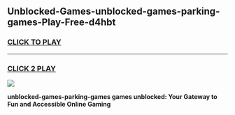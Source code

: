 
## Unblocked-Games-unblocked-games-parking-games-Play-Free-d4hbt
<h3>
<a href="https://premium76.site?title=unblocked-games-parking-games&ref=17A">CLICK TO PLAY</a></h3>
<hr>

<h3>
<a href="https://premium76.site?title=unblocked-games-parking-games&ref=17A">CLICK 2 PLAY</a>
  
</h3>

<a href="https://premium76.site?title=unblocked-games-parking-games&ref=17A"><img src="https://clearcache.store/games.png"></a>


**unblocked-games-parking-games games unblocked: Your Gateway to Fun and Accessible Online Gaming**
